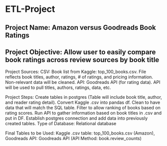 # ETL-Project

## Project Name: Amazon versus Goodreads Book Ratings
## Project Objective: Allow user to easily compare book ratings across review sources by book title

Project Sources: CSV: Book list from Kaggle: top_100_books.csv. File reflects book titles, author, ratings, # of ratings, and pricing information. Non-relevant data will be cleaned. API: Goodreads API (for rating data). API will be used to pull titles, authors, ratings, data, etc.

Project Steps:
Create tables in postgres (Table will include book title, author, and reader rating detail).
Convert Kaggle .csv into pandas df. Clean to have data that will match the SQL table. Filter to allow ranking of books based on rating scores.
Run API to gather information based on book titles in .csv and put in DF.
Establish postgres connection and add data into previously created tables.
Type of Database: Relational database

Final Tables to be Used: Kaggle .csv table: top_100_books.csv (Amazon), Goodreads API: Goodreads API (API Method: book.review_counts)
